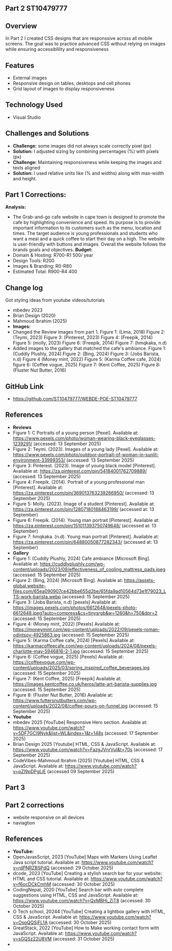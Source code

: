 ## Part 2 ST10479777
## Overview
In Part 2 I created CSS designs that are responssive across all mobile screens. The goal was to practice advanced CSS without relying on images while ensuring accessiblility and responsiveness
## Features
- External images
- Responsive design on tables, desktops and cell phones
- Grid layout of images to display responsiveness
## Technology Used
- Visual Studio
## Challenges and Solutions
- **Challenge:** some images did not always scale correctly pixel (px)
- **Solution:** I adjusted sizing by combining percentages (%) with pixels (px)
- **Challenge:** Maintaining responsiveness while keeping the images and texts aligned
- **Solution:** I used relative units like (% and widths) along with max-width and height.
## Part 1 Corrections:
**Analysis:** 
- The Grab-and-go cafe website in cape town is designed to promote the cafe by highlighting convenience and speed. Its purpose is to provide important information to its customers such as the menu, location and times. The target audience is young professionals and students who want a meal and a quick coffee to start their day on a high. The website is user-friendly with buttons and images. Overall the website follows the brands goals and objectives.
**Budget:**
- Domain & Hosting: R700-R1 500/ year
- Design Tools: R200
- Images & Branding: R0-R80
- Estimated Total: R900-R4 400
## Change log
Got styling ideas from youtube videos/tutorials 
- mbedev 2023
- Brian Design (2020)
- Mahmoud Ibrahim (2025)
- **Images:** 
- Changed the Review images from part 1. Figure 1: (Lima, 2018) Figure 2: (Teymi, 2023) Figure 3: (Pinterest, 2023) Figure 4: (Freepik, 2014) Figure 5: (molly, 2023) Figure 6: (Freepik, 2014) Figure 7: (hmqkaka, n.d)
- Added images to the gallery that matched the cafe's ambiance. Figure 1: (Cuddly Plushly, 2024) Figure 2: (Bing, 2024) Figure 3: (Jobs Barista,  n.d) Figure 4 (Money mint, 2022) Figure 5: (Karma Coffee cafe, 2024) figure 6: (Coffee vogue, 2025) Figure 7: (Kent Coffee, 2025) Figure 8: (Fluster Nut Butter, 2016)
## GitHub Link
- https://github.com/ST10479777/WEBDE-POE-ST10479777
## References 
- **Reviews** 
- Figure 1: C Portraits of a young person [Pexel]. Available at: https://www.pexels.com/photo/woman-wearing-black-eyeglasses-1239291/ (accessed: 13 September 2025)
- Figure 2: Teymi. (2023). Images of a young lady [Pexel]. Available at: https://www.pexels.com/photo/outdoor-portrait-of-woman-in-sunlit-environment-33999353/ (accessed: 13 September 2025)
- Figure 3: Pinterest. (2023). Image of young black model [Pinterest]. Available at: https://za.pinterest.com/pin/54184001762709889/ (accessed: 13 September 2025)
- Figure 4: Freepik. (2014). Portrait of a young professional man [Pinterest]. Available at: https://za.pinterest.com/pin/369013763239266950/ (accessed: 13 September 2025)
- Figure 5: Molly. (2023). Image of a student [Pinterest]. Available at: https://za.pinterest.com/pin/12807180188463199/ (accessed at: 13 September)
- Figure 6: Freepik. (2014). Young man portrait [Pinterest]. Available at: https://za.pinterest.com/pin/151011393750749648/ (accessed at: 13 September)
- Figure 7: hmqkaka. (n.d). Young man portrait [Pinterest]. Available at: https://za.pinterest.com/pin/64880050877282343/ (accessed at: 13 September)
- **Gallery**
- Figure 1: (Cuddly Plushly, 2024) Cafe ambiance [Microsoft Bing]. Available at: https://cuddlyplushly.com/wp-content/uploads/2023/09/effectiveness_of_cooling_mattress_pads.jpeg (accessed: 15 September 2025)
-  Figure 2: (Bing, 2024) [Microsoft Bing].  Available at: https://assets-global.website-files.com/65ea090907ce42bbe655d2be/65fda9ad10564d73e1f79023_LTS-work-barista.webp (accessed: 15 September 2025)
-  Figure 3: (Jobs Barista,  n.d) [pexels]  Available at: https://images.pexels.com/photos/6612648/pexels-photo-6612648.jpeg?auto=compress&cs=tinysrgb&w=1260&h=750&dpr=2 (accessed: 15 September 2025)
-  Figure 4: (Money mint, 2022) [Pexels]  Available at: https://moneymint.com/wp-content/uploads/2022/09/pexels-roman-odintsov-4925863.jpg (accessed: 15 September 2025)
-  Figure 5: (Karma Coffee cafe, 2024) [Pexels]  Available at: https://karmacoffeecafe.com/wp-content/uploads/2024/08/pexels-charlotte-may-5946816-2-1.jpg (accessed: 15 September 2025)
-  Figure 6: (Coffee vogue, 2025) [Pexels]  Available at: https://coffeevogue.com/wp-content/uploads/2025/03/spring_inspired_coffee_beverages.jpg (accessed: 15 September 2025)
-  Figure 7: (Kent Coffee, 2025) [Freepik] Available at: https://images.kentcoffee.co.uk/heros/latte-art-barista-supplies.jpg (accessed: 15 September 2025)
-  Figure 8:  (Fluster Nut Butter, 2016)  Available at: https://www.futtersnutbutters.com/wp-content/uploads/2022/08/coffee-pours-on-funnel.jpg (accessed: 15 September 2025)
- **Youtube**
- mbedev 2025 [YouTube] Responsive Hero section.  Available at: https://www.youtube.com/watch?v=5DF7GCI9Nyk&list=WL&index=1&t=148s (accessed: 17 September 2025)
- Brian Design 2025 [Youtube] HTML, CSS & JavaScript. Available at: https://www.youtube.com/watch?v=FazgJVnrVuI&t=70s (accessed: 17 September 2025)
- CodeVibes-Mahmoud Ibrahim (2025) [Youtube] HTML, CSS & JavaScript.  Available at: https://www.youtube.com/watch?v=pZI9pDPgLiE (accessed 09 September 2025)

## Part 3
## Part 2 corrections
- website responsive on all devices
- naviagtion
## References
- **YouTube:**
- OpenJavasScript, 2023 [YouTube] Maps with Markers Using Leaflet Java script tutorial. Available at: https://www.youtube.com/watch?v=rdPNRZBSPdQ (accessed: 29 October 2025)
- dcode, 2023 [YouTube] Creating a stylish search bar for your website: HTML and CSS tutorial. Available at: https://www.youtube.com/watch?v=f6ocDCkCmhM (accessed: 30 October 2025)
- CodingNepal, 2020 [YouTube] Search bar with auto complete suggestions using HTML, CSS and JavaScript. Available at: https://www.youtube.com/watch?v=QxMBHi_ZiT8 (accessed: 30 October 2025)
- O Tech school, 20244 [YouTube] Creating a lightbox gallery with HTML, CSS & JavaScript. Available at: https://www.youtube.com/watch?v=OspQQSjFL1A (accessed: 30 October 2025)
- GreatStack, 2022 [YouTube] How to Make working contact form with JavaScript. Available at: https://www.youtube.com/watch?v=sGQSz22U8VM (accessed: 31 October 2025)
- 
